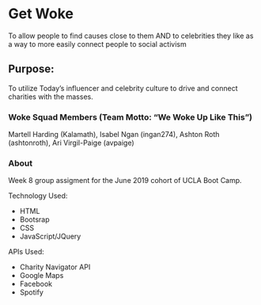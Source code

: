 # Get Woke
To allow people to find causes close to them AND to celebrities they like as a way to more easily connect people to social activism

## Purpose:
To utilize Today’s influencer and celebrity culture to drive and connect charities with the masses.

### Woke Squad Members (Team Motto:  “We Woke Up Like This”)
Martell Harding (Kalamath), Isabel Ngan (ingan274), Ashton Roth (ashtonroth), Ari Virgil-Paige (avpaige)

### About
Week 8 group assigment for the June 2019 cohort of UCLA Boot Camp. 

Technology Used:
* HTML
* Bootsrap
* CSS
* JavaScript/JQuery

APIs Used:
* Charity Navigator API 
* Google Maps
* Facebook
* Spotify

